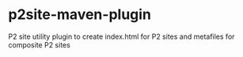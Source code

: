 # p2site-maven-plugin
P2 site utility plugin to create index.html for P2 sites and metafiles for composite P2 sites
